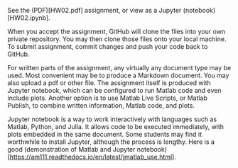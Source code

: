 See the (PDF)[HW02.pdf] assignment, or view as a Jupyter (notebook)[HW02.ipynb]. 

When you accept the assignment, GitHub will clone the files into your own private repository. You may then clone those files onto your local machine. To submit assignment, commit changes and push your code back to GitHub.

For written parts of the assignment, any virtually any document type may be used. Most convenient may be to produce a Markdown document. You may also upload a pdf or other file. The assignment itself is produced with Jupyter notebook, which can be configured to run Matlab code and even include plots. Another option is to use Matlab Live Scripts, or Matlab Publish, to combine written information, Matlab code, and plots.

Jupyter notebook is a way to work interactively with languages such as Matlab, Python, and Julia. It allows code to be executed immediately, with plots embedded in the same document. Some students may find it worthwhile to install Jupyter, although the process is lengthy. Here is a good (demonstration of Matlab and Jupyter notebook)[https://am111.readthedocs.io/en/latest/jmatlab_use.html].